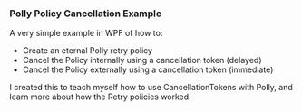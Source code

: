 ### Polly Policy Cancellation Example

A very simple example in WPF of how to:

* Create an eternal Polly retry policy
* Cancel the Policy internally using a cancellation token (delayed)
* Cancel the Policy externally using a cancellation token (immediate)

I created this to teach myself how to use CancellationTokens with Polly, and learn more about how the Retry policies worked.